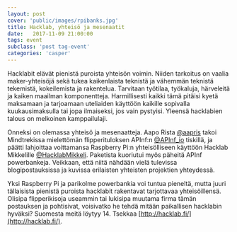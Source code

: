```yaml
---
layout: post
cover: 'public/images/rpibanks.jpg'
title: Hacklab, yhteisö ja mesenaatit
date:   2017-11-09 21:00:00
tags: event
subclass: 'post tag-event'
categories: 'casper'
---
```


Hacklabit elävät pienistä puroista yhteisön voimin. Niiden tarkoitus on vaalia maker-yhteisöjä sekä tukea kaikenlaista teknistä ja vähemmän teknistä tekemistä, kokeilemista ja rakentelua. Tarvitaan työtilaa, työkaluja, härveleitä ja kaiken maailman komponentteja. Harmillisesti kaikki tämä pitäisi kyetä maksamaan ja tarjoamaan uteliaiden käyttöön kaikille sopivalla kuukausimaksulla tai jopa ilmaiseksi, jos vain pystyisi. Yleensä hacklabien talous on melkoinen kamppailulaji.

Onneksi on olemassa yhteisö ja mesenaatteja. Aapo Rista [@aapris](https://twitter.com/aapris) takoi Mindtrekissa mielettömän flipperituloksen APInf:n [@APInf_io](https://twitter.com/APInf_io) tiskillä, ja päätti lahjoittaa voittamansa Raspberry Pi:n yhteisölliseen käyttöön Hacklab Mikkelille [@HacklabMikkeli](https://twitter.com/HacklabMikkeli). Paketista kuoriutui myös päheitä APInf powerbankeja. Veikkaan, että niitä nähdään vielä tulevissa blogipostauksissa ja kuvissa erilaisten yhteisten projektien yhteydessä. 

Yksi Raspberry Pi ja parikolme powerbankia voi tuntua pieneltä, mutta juuri tällaisista pienistä puroista hacklabit rakentavat tarjottavaa yhteisöillensä. Olisipa flipperikisoja useammin tai lukisipa muutama firma tämän postauksen ja pohtisivat, voisivatko he tehdä mitään paikallisen hacklabin hyväksi? Suomesta meitä löytyy 14. Tsekkaa [http://hacklab.fi/](http://hacklab.fi/).
